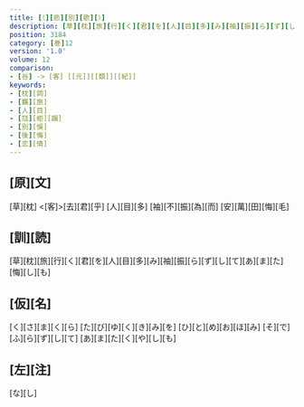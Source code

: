 ```yaml
---
title: [（][悲][別][歌][）]
description: [草][枕][旅][行][く][君][を][人][目][多][み][袖][振][ら][ず][し][て][あ][ま][た][悔][し][も]
position: 3184
category: [巻]12
version: '1.0'
volume: 12
comparison:
- [谷] -> [客] [[元]][[類]][[紀]]
keywords:
- [枕][詞]
- [羈][旅]
- [人][目]
- [尫][柜][蹋]
- [別][悞]
- [後][悔]
- [恋][情]
---
```


## [原][文]

[草][枕] <[客]>[去][君][乎] [人][目][多] [袖][不][振][為][而] [安][萬][田][悔][毛]

## [訓][読]

[草][枕][旅][行][く][君][を][人][目][多][み][袖][振][ら][ず][し][て][あ][ま][た][悔][し][も]

## [仮][名]

[く][さ][ま][く][ら] [た][び][ゆ][く][き][み][を] [ひ][と][め][お][ほ][み] [そ][で][ふ][ら][ず][し][て] [あ][ま][た][く][や][し][も]

## [左][注]

[な][し]

